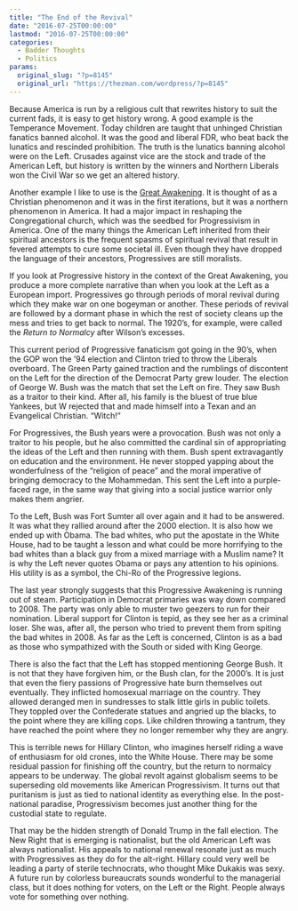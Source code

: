 ```yaml
---
title: "The End of the Revival"
date: "2016-07-25T00:00:00"
lastmod: "2016-07-25T00:00:00"
categories:
  - Badder Thoughts
  - Politics
params:
  original_slug: "?p=8145"
  original_url: "https://thezman.com/wordpress/?p=8145"
---
```


Because America is run by a religious cult that rewrites history to suit
the current fads, it is easy to get history wrong. A good example is the
Temperance Movement. Today children are taught that unhinged Christian
fanatics banned alcohol. It was the good and liberal FDR, who beat back
the lunatics and rescinded prohibition. The truth is the lunatics
banning alcohol were on the Left. Crusades against vice are the stock
and trade of the American Left, but history is written by the winners
and Northern Liberals won the Civil War so we get an altered history.

Another example I like to use is the [Great
Awakening](https://en.wikipedia.org/wiki/First_Great_Awakening). It is
thought of as a Christian phenomenon and it was in the first iterations,
but it was a northern phenomenon in America. It had a major impact in
reshaping the Congregational church, which was the seedbed for
Progressivism in America. One of the many things the American Left
inherited from their spiritual ancestors is the frequent spasms of
spiritual revival that result in fevered attempts to cure some societal
ill. Even though they have dropped the language of their ancestors,
Progressives are still moralists.

If you look at Progressive history in the context of the Great
Awakening, you produce a more complete narrative than when you look at
the Left as a European import. Progressives go through periods of moral
revival during which they make war on one bogeyman or another. These
periods of revival are followed by a dormant phase in which the rest of
society cleans up the mess and tries to get back to normal. The 1920’s,
for example, were called the *Return to Normalcy* after Wilson’s
excesses.

This current period of Progressive fanaticism got going in the 90’s,
when the GOP won the ’94 election and Clinton tried to throw the
Liberals overboard. The Green Party gained traction and the rumblings of
discontent on the Left for the direction of the Democrat Party grew
louder. The election of George W. Bush was the match that set the Left
on fire. They saw Bush as a traitor to their kind. After all, his family
is the bluest of true blue Yankees, but W rejected that and made himself
into a Texan and an Evangelical Christian. “Witch!”

For Progressives, the Bush years were a provocation. Bush was not only a
traitor to his people, but he also committed the cardinal sin of
appropriating the ideas of the Left and then running with them. Bush
spent extravagantly on education and the environment. He never stopped
yapping about the wonderfulness of the “religion of peace” and the moral
imperative of bringing democracy to the Mohammedan. This sent the Left
into a purple-faced rage, in the same way that giving into a social
justice warrior only makes them angrier.

To the Left, Bush was Fort Sumter all over again and it had to be
answered. It was what they rallied around after the 2000 election. It is
also how we ended up with Obama. The bad whites, who put the apostate in
the White House, had to be taught a lesson and what could be more
horrifying to the bad whites than a black guy from a mixed marriage with
a Muslim name? It is why the Left never quotes Obama or pays any
attention to his opinions. His utility is as a symbol, the Chi-Ro of the
Progressive legions.

The last year strongly suggests that this Progressive Awakening is
running out of steam. Participation in Democrat primaries was way down
compared to 2008. The party was only able to muster two geezers to run
for their nomination. Liberal support for Clinton is tepid, as they see
her as a criminal loser. She was, after all, the person who tried to
prevent them from spiting the bad whites in 2008. As far as the Left is
concerned, Clinton is as a bad as those who sympathized with the South
or sided with King George.

There is also the fact that the Left has stopped mentioning George Bush.
It is not that they have forgiven him, or the Bush clan, for the 2000’s.
It is just that even the fiery passions of Progressive hate burn
themselves out eventually. They inflicted homosexual marriage on the
country. They allowed deranged men in sundresses to stalk little girls
in public toilets. They toppled over the Confederate statues and angried
up the blacks, to the point where they are killing cops. Like children
throwing a tantrum, they have reached the point where they no longer
remember why they are angry.

This is terrible news for Hillary Clinton, who imagines herself riding a
wave of enthusiasm for old crones, into the White House. There may be
some residual passion for finishing off the country, but the return to
normalcy appears to be underway. The global revolt against globalism
seems to be superseding old movements like American Progressivism. It
turns out that puritanism is just as tied to national identity as
everything else. In the post-national paradise, Progressivism becomes
just another thing for the custodial state to regulate.

That may be the hidden strength of Donald Trump in the fall election.
The New Right that is emerging is nationalist, but the old American Left
was always nationalist. His appeals to national renewal resonate just as
much with Progressives as they do for the alt-right. Hillary could very
well be leading a party of sterile technocrats, who thought Mike Dukakis
was sexy. A future run by colorless bureaucrats sounds wonderful to the
managerial class, but it does nothing for voters, on the Left or the
Right. People always vote for something over nothing.

